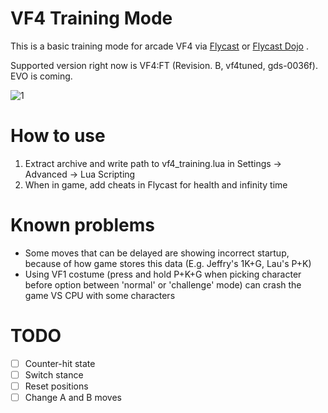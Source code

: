 # VF4 Training Mode
This is a basic training mode for arcade VF4 via [Flycast](https://github.com/flyinghead/flycast) or [Flycast Dojo](https://github.com/blueminder/flycast-dojo) .

Supported version right now is VF4:FT (Revision. B, vf4tuned, gds-0036f). EVO is coming.

![1](https://user-images.githubusercontent.com/61318430/167488734-939fdfbd-c375-41c8-a506-598cc1542e45.png)

# How to use
1. Extract archive and write path to vf4_training.lua in Settings -> Advanced -> Lua Scripting
2. When in game, add cheats in Flycast for health and infinity time 

# Known problems
- Some moves that can be delayed are showing incorrect startup, because of how game stores this data (E.g. Jeffry's 1K+G, Lau's P+K)
- Using VF1 costume (press and hold P+K+G when picking character before option between 'normal' or 'challenge' mode) can crash the game VS CPU with some characters

# TODO
- [ ] Counter-hit state
- [ ] Switch stance
- [ ] Reset positions
- [ ] Change A and B moves
